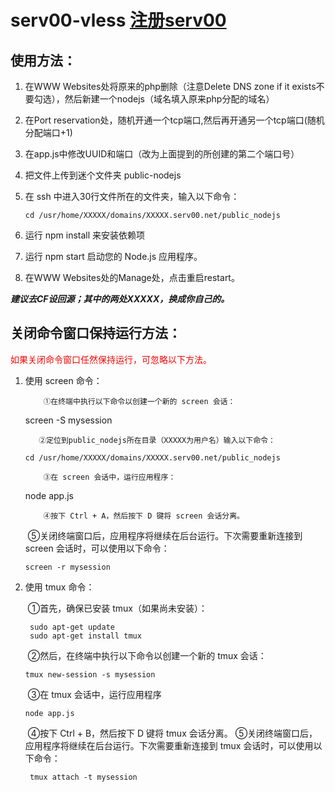 # serv00-vless [注册serv00](https://www.serv00.com/)
## 使用方法：

1. 在WWW Websites处将原来的php删除（注意Delete DNS zone if it exists不要勾选），然后新建一个nodejs（域名填入原来php分配的域名）

2. 在Port reservation处，随机开通一个tcp端口,然后再开通另一个tcp端口(随机分配端口+1)

3. 在app.js中修改UUID和端口（改为上面提到的所创建的第二个端口号）

4. 把文件上传到迷个文件夹 public-nodejs

5. 在 ssh 中进入30行文件所在的文件夹，输入以下命令：

   `cd /usr/home/XXXXX/domains/XXXXX.serv00.net/public_nodejs`

6. 运行 npm install 来安装依赖项

7. 运行 npm start 启动您的 Node.js 应用程序。

8. 在WWW Websites处的Manage处，点击重启restart。

***建议去CF设回源；其中的两处XXXXX，换成你自己的。***

## 关闭命令窗口保持运行方法：

<font color="red">如果关闭命令窗口任然保持运行，可忽略以下方法。</font>

1. 使用 screen 命令：
    ```
   ​	①在终端中执行以下命令以创建一个新的 screen 会话：
   ```
   screen -S mysession
   ```
      ②定位到public_nodejs所在目录（XXXXX为用户名）输入以下命令：
    ```
   `cd /usr/home/XXXXX/domains/XXXXX.serv00.net/public_nodejs`
    ```
   ​	③在 screen 会话中，运行应用程序：
   ```
   node app.js
   ```
   ​	④按下 Ctrl + A，然后按下 D 键将 screen 会话分离。
    ```
   ​	⑤关闭终端窗口后，应用程序将继续在后台运行。下次需要重新连接到 screen 会话时，可以使用以下命令：
   ```
   screen -r mysession
   ```

3. 使用 tmux 命令：

   ​	①首先，确保已安装 tmux（如果尚未安装）：

   ```
   	sudo apt-get update
   	sudo apt-get install tmux
   ```

   ​	②然后，在终端中执行以下命令以创建一个新的 tmux 会话：
   ​	

   ```
   tmux new-session -s mysession
   ```

   ​	③在 tmux 会话中，运行应用程序
   ​	

   ```
   node app.js
   ```

   ​	④按下 Ctrl + B，然后按下 D 键将 tmux 会话分离。
   ​	⑤关闭终端窗口后，应用程序将继续在后台运行。下次需要重新连接到 tmux 会话时，可以使用以下命令：

   ```
   	tmux attach -t mysession
   ```
